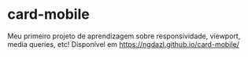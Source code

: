 # card-mobile
Meu primeiro projeto de aprendizagem sobre responsividade, viewport, media queries, etc! Disponível em
 https://ngdazl.github.io/card-mobile/
